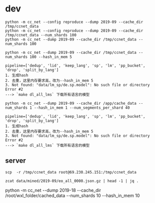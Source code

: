 # dev

```shell
python -m cc_net --config reproduce --dump 2019-09 --cache_dir /tmp/ccnet_data
python -m cc_net --config reproduce --dump 2019-09 --cache_dir /tmp/ccnet_data --num_shards 100
python -m cc_net --dump 2019-09 --cache_dir /tmp/ccnet_data --num_shards 100
```

```shell
python -m cc_net --dump 2019-09 --cache_dir /tmp/ccnet_data --num_shards 100 --hash_in_mem 5

pipeline=['dedup', 'lid', 'keep_lang', 'sp', 'lm', 'pp_bucket', 'drop', 'split_by_lang']
1. 生成hash
2. 去重，这里内存要求高，改为--hash_in_mem 5
3. Not found: "data/lm_sp/de.sp.model": No such file or directory Error #2
---> `make dl_all_lms` 下载所有语言的模型
```

```shell
python -m cc_net --dump 2019-09 --cache_dir /app/cache_data --num_shards 1 --hash_in_mem 1 --num_segments_per_shard 40

pipeline=['dedup', 'lid', 'keep_lang', 'sp', 'lm', 'pp_bucket', 'drop', 'split_by_lang']
1. 生成hash
2. 去重，这里内存要求高，改为--hash_in_mem 5
3. Not found: "data/lm_sp/de.sp.model": No such file or directory Error #2
---> `make dl_all_lms` 下载所有语言的模型
```

## server

```shell
scp  -r /tmp/ccnet_data root@69.230.245.151:/tmp/ccnet_data
```

```shell
zcat data/mined/2019-09/eo_all_0000.json.gz | head -1 | jq .
```

python -m cc_net --dump 2019-18 --cache_dir /root/wxl_folder/cached_data --num_shards 10 --hash_in_mem 10
